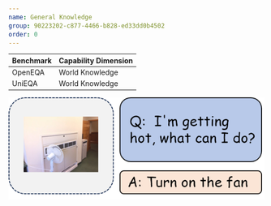 ```yaml
---
name: General Knowledge
group: 90223202-c877-4466-b828-ed33dd0b4502
order: 0
---
```


| **Benchmark** | **Capability Dimension** |
|---------------|--------------------------|
| OpenEQA       | World Knowledge          |
| UniEQA        | World Knowledge          |

![alt text](generalKnowledge.png)

